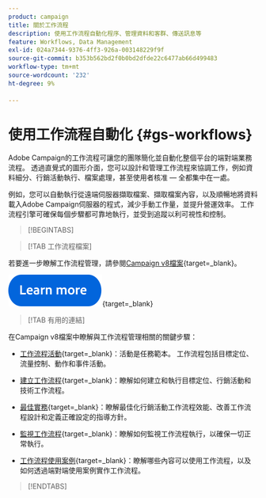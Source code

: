 ```yaml
---
product: campaign
title: 關於工作流程
description: 使用工作流程自動化程序、管理資料和客群、傳送訊息等
feature: Workflows, Data Management
exl-id: 024a7344-9376-4ff3-926a-003148229f9f
source-git-commit: b353b562bd2f0b0bd2dfde22c6477ab66d499483
workflow-type: tm+mt
source-wordcount: '232'
ht-degree: 9%

---
```


# 使用工作流程自動化 {#gs-workflows}

Adobe Campaign的工作流程可讓您的團隊簡化並自動化整個平台的端對端業務流程。 透過直覺式的圖形介面，您可以設計和管理工作流程來協調工作，例如資料細分、行銷活動執行、檔案處理，甚至使用者核准 — 全都集中在一處。

例如，您可以自動執行從遠端伺服器擷取檔案、擷取檔案內容，以及順暢地將資料載入Adobe Campaign伺服器的程式，減少手動工作量，並提升營運效率。 工作流程引擎可確保每個步驟都可靠地執行，並受到追蹤以利可視性和控制。

>[!BEGINTABS]

>[!TAB 工作流程檔案]

若要進一步瞭解工作流程管理，請參閱[Campaign v8檔案](https://experienceleague.adobe.com/docs/campaign/automation/workflows/introduction/about-workflows.html?lang=zh-Hant){target=_blank}。


[![影像](../../assets/do-not-localize/learn-more-button.svg)](https://experienceleague.adobe.com/docs/campaign/automation/workflows/introduction/about-workflows.html?lang=zh-Hant){target=_blank}


>[!TAB 有用的連結]

在Campaign v8檔案中瞭解與工作流程管理相關的關鍵步驟：

* [工作流程活動](https://experienceleague.adobe.com/docs/campaign/automation/workflows/wf-activities/activities.html?lang=zh-Hant){target=_blank}：活動是任務範本。 工作流程包括目標定位、流量控制、動作和事件活動。

* [建立工作流程](https://experienceleague.adobe.com/docs/campaign/automation/workflows/introduction/build-a-workflow.html?lang=zh-Hant){target=_blank}：瞭解如何建立和執行目標定位、行銷活動和技術工作流程。

* [最佳實務](https://experienceleague.adobe.com/docs/campaign/automation/workflows/introduction/workflow-best-practices.html){target=_blank}：瞭解最佳化行銷活動工作流程效能、改善工作流程設計和定義正確設定的指導方針。

* [監視工作流程](https://experienceleague.adobe.com/docs/campaign/automation/workflows/monitoring-workflows/monitor-workflow-execution.html){target=_blank}：瞭解如何監視工作流程執行，以確保一切正常執行。

* [工作流程使用案例](https://experienceleague.adobe.com/docs/campaign/automation/workflows/use-cases/workflow-use-cases.html){target=_blank}：瞭解哪些內容可以使用工作流程，以及如何透過端對端使用案例實作工作流程。


>[!ENDTABS]





<!--

Adobe Campaign uses workflows to:

* Carry out targeting campaigns. [Learn more](building-a-workflow.md#implementation-steps-)
* Build campaigns: for each campaign, the **[!UICONTROL Workflow]** tab lets you build the target and create the deliveries. [Learn more](building-a-workflow.md#campaign-workflows)
* Perform technical processes: cleanup, collecting tracking information or provisional calculations. [Learn more](building-a-workflow.md#technical-workflows)

A workflow can mean both a process definition (the workflow model, which is a representation of what is supposed to happen) and an instance of this process (a workflow instance, which is a representation of what is actually happening).

The workflow template describes the various tasks to be performed and how they are linked together. The task templates are called activities and are represented by icons. They are linked together by transitions.

![](assets/example1.png)

Each workflow contains:

* **[!UICONTROL Activities]**

  An activity describes a task template. The various activities available are represented on the diagram by icons. Each type has common properties and specific properties. For example, while all activities have a name and label, only the **[!UICONTROL Approval]** activity has an assignment.

  In a workflow diagram, a given activity can produce multiple tasks, in particular when there is a loop or recurrent (periodic) actions.

  All workflow activities are listed in [this section](about-activities.md), including use cases and samples.

* **[!UICONTROL Transitions]**

  Transitions enable you to link activities and to define their sequence. A transition links a source activity to a destination activity. There are several sorts of transitions, which depend on the source activity. Some transitions have additional parameters such as a duration, a condition or a filter.

  A transition which is not linked to a destination activity is colored orange and the arrow head is shown as a diamond.

  >[!NOTE]
  >
  >A workflow containing unterminated transitions can still be executed: a warning message will be generated and the workflow will pause once it reaches the transition but it will not generate an error. It is thus possible to start a workflow without it being finished and to add to it as you go along.

  For more information about how to build a workflow, refer to [this section](building-a-workflow.md).

* **[!UICONTROL Worktables]**

  The worktable contains all the information carried by the transition. Each workflow uses several worktables. The data conveyed in these tables can be accelerated and used throughout the workflow's life cycle, as long as it is not purged. Indeed, unneeded tables are purged each time the workflow is passivated, and possibly during the execution of the largest workflows to avoid overloading the server.

  Learn more on workflow data and tables in [this section](how-to-use-workflow-data.md).

## Key principles and best practices{#principles-workflows}

Refer to these sections to find guidance and best practices to automate processes with workflows:

* Learn more about workflow activities in [this page](how-to-use-workflow-data.md).
* Learn how to build a workflow in [this section](building-a-workflow.md).
* Discover how to use workflows to import data in Campaign in [this section](../../platform/using/import-export-workflows.md).
* Workflow best practices are detailed in [this page](workflow-best-practices.md).
* Find guidance about workflow execution in [this section](starting-a-workflow.md).
* Learn how to monitor workflows in [this page](monitoring-workflow-execution.md).
* Learn how to grant access to users to use workflows in [this page](managing-rights.md).

-->